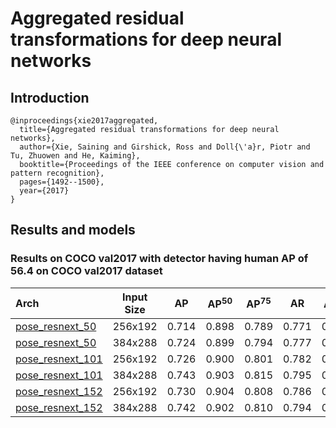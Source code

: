 # Aggregated residual transformations for deep neural networks

## Introduction
```
@inproceedings{xie2017aggregated,
  title={Aggregated residual transformations for deep neural networks},
  author={Xie, Saining and Girshick, Ross and Doll{\'a}r, Piotr and Tu, Zhuowen and He, Kaiming},
  booktitle={Proceedings of the IEEE conference on computer vision and pattern recognition},
  pages={1492--1500},
  year={2017}
}
```

## Results and models

### Results on COCO val2017 with detector having human AP of 56.4 on COCO val2017 dataset

| Arch | Input Size | AP | AP<sup>50</sup> | AP<sup>75</sup> | AR | AR<sup>50</sup> | ckpt | log |
| :----------------- | :-----------: | :------: | :------: | :------: | :------: | :------: |:------: |:------: |
| [pose_resnext_50](/configs/top_down/resnext/coco/resnext50_coco_256x192.py)  | 256x192 | 0.714 | 0.898 | 0.789 | 0.771 | 0.937 | [ckpt](https://openmmlab.oss-cn-hangzhou.aliyuncs.com/mmpose/top_down/resnext/resnext50_coco_256x192-dcff15f6_20200727.pth) | [log](https://openmmlab.oss-cn-hangzhou.aliyuncs.com/mmpose/top_down/resnext/resnext50_coco_256x192_20200727.log.json) |
| [pose_resnext_50](/configs/top_down/resnext/coco/resnext50_coco_384x288.py)  | 384x288 | 0.724 | 0.899 | 0.794 | 0.777 | 0.935 | [ckpt](https://openmmlab.oss-cn-hangzhou.aliyuncs.com/mmpose/top_down/resnext/resnext50_coco_384x288-412c848f_20200727.pth) | [log](https://openmmlab.oss-cn-hangzhou.aliyuncs.com/mmpose/top_down/resnext/resnext50_coco_384x288_20200727.log.json) |
| [pose_resnext_101](/configs/top_down/resnext/coco/resnext101_coco_256x192.py) | 256x192 | 0.726 | 0.900 | 0.801 | 0.782 | 0.940 | [ckpt](https://openmmlab.oss-cn-hangzhou.aliyuncs.com/mmpose/top_down/resnext/resnext101_coco_256x192-c7eba365_20200727.pth) | [log](https://openmmlab.oss-cn-hangzhou.aliyuncs.com/mmpose/top_down/resnext/resnext101_coco_256x192_20200727.log.json) |
| [pose_resnext_101](/configs/top_down/resnext/coco/resnext101_coco_384x288.py) | 384x288 | 0.743 | 0.903 | 0.815 | 0.795 | 0.939 | [ckpt](https://openmmlab.oss-cn-hangzhou.aliyuncs.com/mmpose/top_down/resnext/resnext101_coco_384x288-f5eabcd6_20200727.pth) | [log](https://openmmlab.oss-cn-hangzhou.aliyuncs.com/mmpose/top_down/resnext/resnext101_coco_384x288_20200727.log.json) |
| [pose_resnext_152](/configs/top_down/resnext/coco/resnext152_coco_256x192.py) | 256x192 | 0.730 | 0.904 | 0.808 | 0.786 | 0.940 | [ckpt](https://openmmlab.oss-cn-hangzhou.aliyuncs.com/mmpose/top_down/resnext/resnext152_coco_256x192-102449aa_20200727.pth) | [log](https://openmmlab.oss-cn-hangzhou.aliyuncs.com/mmpose/top_down/resnext/resnext152_coco_256x192_20200727.log.json) |
| [pose_resnext_152](/configs/top_down/resnext/coco/resnext152_coco_384x288.py) | 384x288 | 0.742 | 0.902 | 0.810 | 0.794 | 0.939 | [ckpt](https://openmmlab.oss-cn-hangzhou.aliyuncs.com/mmpose/top_down/resnext/resnext152_coco_384x288-806176df_20200727.pth) | [log](https://openmmlab.oss-cn-hangzhou.aliyuncs.com/mmpose/top_down/resnext/resnext152_coco_384x288_20200727.log.json) |
